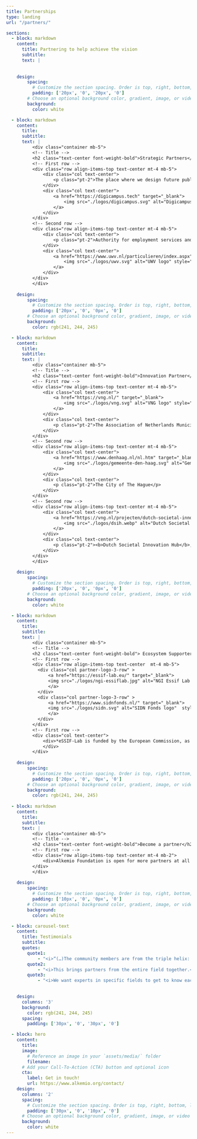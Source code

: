 ```yaml
---
title: Partnerships
type: landing
url: "/partners/"

sections:
  - block: markdown
    content:
      title: Partnering to help achieve the vision
      subtitle: 
      text: |
          
        
    design:
        spacing:
          # Customize the section spacing. Order is top, right, bottom, left.
          padding: ['20px', '0', '20px', '0']
        # Choose an optional background color, gradient, image, or video
        background:
          color: white

  - block: markdown
    content:
      title: 
      subtitle: 
      text: |
          <div class="container mb-5">
          <!-- Title -->
          <h2 class="text-center font-weight-bold">Strategic Partners</h2>
          <!-- First row -->
          <div class="row align-items-top text-center mt-4 mb-5">
              <div class="col text-center">
                  <p class="pt-2">The place where we design future public services together</p>
              </div>
              <div class="col text-center">
                  <a href="https://digicampus.tech" target="_blank">
                      <img src="./logos/digicampus.svg" alt="Digicampus logo" style="max-width: 90%; margin: auto; height: 100px;" />
                  </a>
              </div>
          </div>
          <!-- Second row -->
          <div class="row align-items-top text-center mt-4 mb-5">
              <div class="col text-center">
                  <p class="pt-2">Authority for employment services and provision of labour market and data services in the Netherlands</p>
              </div>
              <div class="col text-center">
                  <a href="https://www.uwv.nl/particulieren/index.aspx" target="_blank">
                      <img src="./logos/uwv.svg" alt="UWV logo" style="max-width: 90%; margin: auto; height: 100px;" />
                  </a>
              </div>
          </div>
          </div>
        
    design:
        spacing:
          # Customize the section spacing. Order is top, right, bottom, left.
          padding: ['20px', '0', '0px', '0']
        # Choose an optional background color, gradient, image, or video
        background:
          color: rgb(241, 244, 245)

  - block: markdown
    content:
      title: 
      subtitle: 
      text: |
          <div class="container mb-5">
          <!-- Title -->
          <h2 class="text-center font-weight-bold">Innovation Partner</h2>
          <!-- First row -->
          <div class="row align-items-top text-center mt-4 mb-5">
              <div class="col text-center">
                  <a href="https://vng.nl/" target="_blank">
                      <img src="./logos/vng.svg" alt="VNG logo" style="max-width: 90%; margin: auto; height: 100px;" />
                  </a>
              </div>
              <div class="col text-center">
                  <p class="pt-2">The Association of Netherlands Municipalities</p>
              </div>
          </div>    
          <!-- Second row -->
          <div class="row align-items-top text-center mt-4 mb-5">
              <div class="col text-center">
                  <a href="https://www.denhaag.nl/nl.htm" target="_blank">
                      <img src="./logos/gemeente-den-haag.svg" alt="Gemeente Den Haag logo" style="max-width:90%;margin:auto;height:100px" />
                  </a>
              </div>
              <div class="col text-center">
                  <p class="pt-2">The City of The Hague</p>
              </div>
          </div>
          <!-- Second row -->
          <div class="row align-items-top text-center mt-4 mb-5">
              <div class="col text-center">
                  <a href="https://vng.nl/projecten/dutch-societal-innovation-hub-dsih" target="_blank">
                      <img src="./logos/dsih.webp" alt="Dutch Societal Innovation Hub logo" style="max-width:80%;margin:auto;height:80px" />
                  </a>
              </div>
              <div class="col text-center">
                  <p class="pt-2"><b>Dutch Societal Innovation Hub</b>, stimulating interregional cooperation for a people-oriented, mission-driven approach in government data & digital technology</p>
              </div>
          </div>
          </div>
        
    design:
        spacing:
          # Customize the section spacing. Order is top, right, bottom, left.
          padding: ['20px', '0', '0px', '0']
        # Choose an optional background color, gradient, image, or video
        background:
          color: white

  - block: markdown
    content:
      title: 
      subtitle: 
      text: |
          <div class="container mb-5">
          <!-- Title -->
          <h2 class="text-center font-weight-bold"> Ecosystem Supporters </h2>
          <!-- First row -->
          <div class="row align-items-top text-center  mt-4 mb-5">
            <div class="col partner-logo-3-row" > 
                <a href="https://essif-lab.eu/" target="_blank"> 
                <img src="./logos/ngi-essiflab.jpg" alt="NGI Essif Lab logo"  style="max-width:80%;margin:auto;height:70px" >
                </a> 
            </div>
            <div class="col partner-logo-3-row" > 
                <a href="https://www.sidnfonds.nl/" target="_blank">
                <img src="./logos/sidn.svg" alt="SIDN Fonds logo"  style="max-width:80%;margin:auto;height:60px" > 
                </a> 
            </div> 
          </div>
          <!-- First row -->
          <div class="col text-center">
              <div>*eSSIF-Lab is funded by the European Commission, as part of the Horizon 2020 Research and Innovation Programme, under Grant Agreement Nº 871932 and it’s framed under Next Generation Internet Initiative.
              </div>
          </div>
                  
    design:
        spacing:
          # Customize the section spacing. Order is top, right, bottom, left.
          padding: ['20px', '0', '0px', '0']
        # Choose an optional background color, gradient, image, or video
        background:
          color: rgb(241, 244, 245)
  
  - block: markdown
    content:
      title: 
      subtitle: 
      text: |
          <div class="container mb-5">
          <!-- Title -->
          <h2 class="text-center font-weight-bold">Become a partner</h2>
          <!-- First row -->
          <div class="row align-items-top text-center mt-4 mb-2">
              <div>Alkemio Foundation is open for more partners at all levels. Help build the platform and community for solving challenges in our society. Working together, to maximise the impact. Empowering society, together</div>
          </div>
          </div>
         
    design:
        spacing:
          # Customize the section spacing. Order is top, right, bottom, left.
          padding: ['10px', '0', '0px', '0']
        # Choose an optional background color, gradient, image, or video
        background:
          color: white

  - block: carousel-text
    content:
      title: Testimonials
      subtitle: 
      quotes:
        quote1: 
            - "<i>“(…)The community members are from the triple helix: education, government and market. Together we are facing huge challenges in which we believe technology can be part of the solution. On the short term, we will all benefit on a business/personal level. That benefit is an enabler for communal benefits.”</i> </br> <h5>Wouter Heijnen, VNG (Association of Dutch Municipalities)</h5>"
        quote2:
            - "<i>This brings partners from the entire field together.</i> </br> <h5>VNG</h5>"
        quote3:
            - "<i>We want experts in specific fields to get to know each other. For example, are you also working on recyclable aluminium but in a different country? Let’s work together and share expertise!</i> </br> <h5>VeloKonzept</h5>"
    

    design:
      columns: '3'
      background:
        color: rgb(241, 244, 245)
      spacing:
        padding: ['30px', '0', '30px', '0']

  - block: hero
    content:
      title:
      image:
        # Reference an image in your `assets/media/` folder
        filename:
      # Add your Call-To-Action (CTA) button and optional icon
      cta:
        label: Get in touch!
        url: https://www.alkemio.org/contact/
    design:
      columns: '2'
      spacing:
        # Customize the section spacing. Order is top, right, bottom, left.
        padding: ['30px', '0', '10px', '0']
      # Choose an optional background color, gradient, image, or video
      background:
        color: white
---
```

